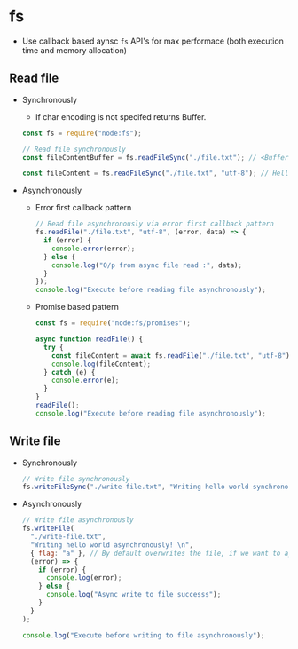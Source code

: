 # fs

- Use callback based aynsc `fs` API's for max performace (both execution time and memory allocation)

## Read file

- Synchronously

  - If char encoding is not specifed returns Buffer.

  ```js
  const fs = require("node:fs");

  // Read file synchronously
  const fileContentBuffer = fs.readFileSync("./file.txt"); // <Buffer 48 65 6c 6c 6f 20 77 6f 72 6c 64> (hexadecimal representation of binary data)

  const fileContent = fs.readFileSync("./file.txt", "utf-8"); // Hello world
  ```

- Asynchronously

  - Error first callback pattern

    ```js
    // Read file asynchronously via error first callback pattern
    fs.readFile("./file.txt", "utf-8", (error, data) => {
      if (error) {
        console.error(error);
      } else {
        console.log("O/p from async file read :", data);
      }
    });
    console.log("Execute before reading file asynchronously");
    ```

  - Promise based pattern

    ```js
    const fs = require("node:fs/promises");

    async function readFile() {
      try {
        const fileContent = await fs.readFile("./file.txt", "utf-8");
        console.log(fileContent);
      } catch (e) {
        console.error(e);
      }
    }
    readFile();
    console.log("Execute before reading file asynchronously");
    ```

## Write file

- Synchronously

  ```js
  // Write file synchronously
  fs.writeFileSync("./write-file.txt", "Writing hello world synchronously! \n");
  ```

- Asynchronously

  ```js
  // Write file asynchronously
  fs.writeFile(
    "./write-file.txt",
    "Writing hello world asynchronously! \n",
    { flag: "a" }, // By default overwrites the file, if we want to append to the file add this flag in the options
    (error) => {
      if (error) {
        console.log(error);
      } else {
        console.log("Async write to file successs");
      }
    }
  );

  console.log("Execute before writing to file asynchronously");
  ```
